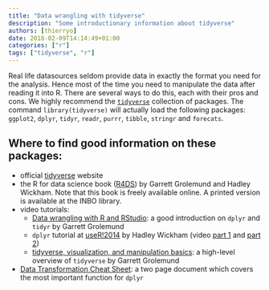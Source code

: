 ```yaml
---
title: "Data wrangling with tidyverse"
description: "Some introductionary information about tidyverse"
authors: [thierryo]
date: 2018-02-09T14:14:49+01:00
categories: ["r"]
tags: ["tidyverse", "r"]
---
```


Real life datasources seldom provide data in exactly the format you need for the analysis. Hence most of the time you need to manipulate the data after reading it into R. There are several ways to do this, each with their pros and cons. We highly recommend the [`tidyverse`](https://www.tidyverse.org) collection of packages. The command `library(tidyverse)` will actually load the following packages: `ggplot2`, `dplyr`, `tidyr`, `readr`, `purrr`, `tibble`, `stringr` and `forecats`.

## Where to find good information on these packages:

- official [tidyverse](https://www.tidyverse.org/) website
- the R for data science book ([R4DS](http://r4ds.had.co.nz/)) by Garrett Grolemund
and Hadley Wickham. Note that this book is freely available online. A printed version is available at the INBO library.
- video tutorials:
    - [Data wrangling with R and RStudio](https://www.rstudio.com/resources/webinars/data-wrangling-with-r-and-rstudio/): a good introduction on `dplyr` and `tidyr` by Garrett Grolemund
    - `dplyr` tutorial at [useR!2014](https://www.r-project.org/nosvn/conferences/useR-2014/) by Hadley Wickham (video [part 1](https://www.youtube.com/watch?v=8SGif63VW6E) and [part 2](https://www.youtube.com/watch?v=Ue08LVuk790))
    - [tidyverse, visualization, and manipulation basics](https://www.rstudio.com/resources/webinars/tidyverse-visualization-and-manipulation-basics/): a high-level overview of `tidyverse` by Garrett Grolemund
- [Data Transformation Cheat Sheet](https://github.com/rstudio/cheatsheets/raw/master/data-transformation.pdf): a two page document which covers the most important function for `dplyr`


